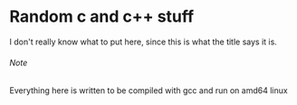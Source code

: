 # Random c and c++ stuff

I don't really know what to put here, since this is what the title says it is.

###### Note

Everything here is written to be compiled with gcc and run on amd64 linux
